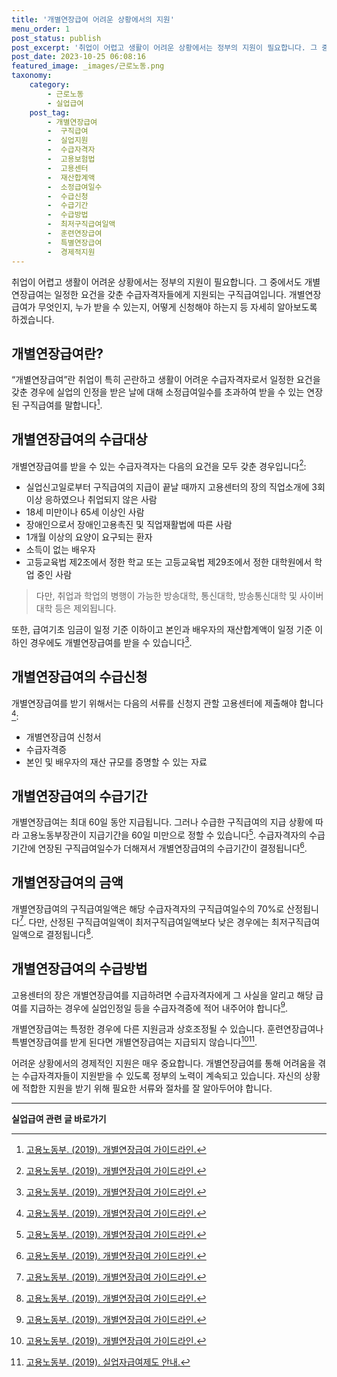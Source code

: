 ```yaml
---
title: '개별연장급여 어려운 상황에서의 지원'
menu_order: 1
post_status: publish
post_excerpt: '취업이 어렵고 생활이 어려운 상황에서는 정부의 지원이 필요합니다. 그 중에서도 개별연장급여는 일정한 요건을 갖춘 수급자격자들에게 지원되는 구직급여입니다. 개별연장급여가 무엇인지, 누가 받을 수 있는지, 어떻게 신청해야 하는지 등 자세히 알아보도록 하겠습니다.'
post_date: 2023-10-25 06:08:16
featured_image: _images/근로노동.png
taxonomy:
    category:
        - 근로노동
        - 실업급여
    post_tag:
        - 개별연장급여
        -  구직급여
        -  실업지원
        -  수급자격자
        -  고용보험법
        -  고용센터
        -  재산합계액
        -  소정급여일수
        -  수급신청
        -  수급기간
        -  수급방법
        -  최저구직급여일액
        -  훈련연장급여
        -  특별연장급여
        -  경제적지원
---
```




취업이 어렵고 생활이 어려운 상황에서는 정부의 지원이 필요합니다. 그 중에서도 개별연장급여는 일정한 요건을 갖춘 수급자격자들에게 지원되는 구직급여입니다. 개별연장급여가 무엇인지, 누가 받을 수 있는지, 어떻게 신청해야 하는지 등 자세히 알아보도록 하겠습니다.

## 개별연장급여란?

“개별연장급여”란 취업이 특히 곤란하고 생활이 어려운 수급자격자로서 일정한 요건을 갖춘 경우에 실업의 인정을 받은 날에 대해 소정급여일수를 초과하여 받을 수 있는 연장된 구직급여를 말합니다[^1].

## 개별연장급여의 수급대상

개별연장급여를 받을 수 있는 수급자격자는 다음의 요건을 모두 갖춘 경우입니다[^1]:

- 실업신고일로부터 구직급여의 지급이 끝날 때까지 고용센터의 장의 직업소개에 3회 이상 응하였으나 취업되지 않은 사람
- 18세 미만이나 65세 이상인 사람
- 장애인으로서 장애인고용촉진 및 직업재활법에 따른 사람
- 1개월 이상의 요양이 요구되는 환자
- 소득이 없는 배우자
- 고등교육법 제2조에서 정한 학교 또는 고등교육법 제29조에서 정한 대학원에서 학업 중인 사람

> 다만, 취업과 학업의 병행이 가능한 방송대학, 통신대학, 방송통신대학 및 사이버대학 등은 제외됩니다.

또한, 급여기초 임금이 일정 기준 이하이고 본인과 배우자의 재산합계액이 일정 기준 이하인 경우에도 개별연장급여를 받을 수 있습니다[^1].

## 개별연장급여의 수급신청

개별연장급여를 받기 위해서는 다음의 서류를 신청지 관할 고용센터에 제출해야 합니다[^1]:

- 개별연장급여 신청서
- 수급자격증
- 본인 및 배우자의 재산 규모를 증명할 수 있는 자료

## 개별연장급여의 수급기간

개별연장급여는 최대 60일 동안 지급됩니다. 그러나 수급한 구직급여의 지급 상황에 따라 고용노동부장관이 지급기간을 60일 미만으로 정할 수 있습니다[^1]. 수급자격자의 수급기간에 연장된 구직급여일수가 더해져서 개별연장급여의 수급기간이 결정됩니다[^1].

## 개별연장급여의 금액

개별연장급여의 구직급여일액은 해당 수급자격자의 구직급여일수의 70%로 산정됩니다[^1]. 다만, 산정된 구직급여일액이 최저구직급여일액보다 낮은 경우에는 최저구직급여일액으로 결정됩니다[^1].

## 개별연장급여의 수급방법

고용센터의 장은 개별연장급여를 지급하려면 수급자격자에게 그 사실을 알리고 해당 급여를 지급하는 경우에 실업인정일 등을 수급자격증에 적어 내주어야 합니다[^1].

개별연장급여는 특정한 경우에 다른 지원금과 상호조정될 수 있습니다. 훈련연장급여나 특별연장급여를 받게 된다면 개별연장급여는 지급되지 않습니다[^1][^2].

어려운 상황에서의 경제적인 지원은 매우 중요합니다. 개별연장급여를 통해 어려움을 겪는 수급자격자들이 지원받을 수 있도록 정부의 노력이 계속되고 있습니다. 자신의 상황에 적합한 지원을 받기 위해 필요한 서류와 절차를 잘 알아두어야 합니다.

[^1]: [고용노동부. (2019). 개별연장급여 가이드라인.](https://www.moel.go.kr/common/download.do?fileNm=korean_guider.pdf&fileSeq=2)

[^2]: [고용노동부. (2019). 실업자급여제도 안내.](https://www.moel.go.kr/common/download.do?fileNm=guide9.pdf&fileSeq=10)
<!-- wp:separator -->
<hr class="wp-block-separator has-alpha-channel-opacity"/>
<!-- /wp:separator -->

<!-- wp:group {"backgroundColor":"base","layout":{"type":"constrained"}} -->
<div class="wp-block-group has-base-background-color has-background"><!-- wp:paragraph {"align":"center","fontSize":"medium"} -->
<p class="has-text-align-center has-large-font-size"><strong>실업급여 관련 글 바로가기</strong></p>
<!-- /wp:paragraph -->


<!-- wp:latest-posts
{"categories":[{"id":10977,"count":19,"description":"","link":"https://uknowlaw.com/category/%ec%8b%a4%ec%97%85%ea%b8%89%ec%97%ac/","name":"실업급여","slug":"실업급여","taxonomy":"category","parent":0,"meta":[],"_links":{"self":[{"href":"https://uknowlaw.com/wp-json/wp/v2/categories/10977"}],"collection":[{"href":"https://uknowlaw.com/wp-json/wp/v2/categories"}],"about":[{"href":"https://uknowlaw.com/wp-json/wp/v2/taxonomies/category"}],"wp:post_type":[{"href":"https://uknowlaw.com/wp-json/wp/v2/posts?categories=10977"}],"curies":[{"name":"wp","href":"https://api.w.org/{rel}","templated":true}]}}],"postsToShow":100,"excerptLength":28,"postLayout":"grid","columns":2,"featuredImageAlign":"left","featuredImageSizeSlug":"large","fontSize":"small"} /--></div>
<!-- /wp:group -->